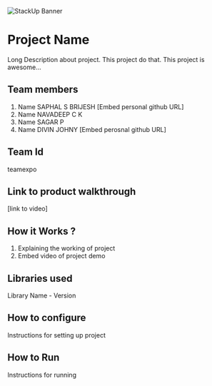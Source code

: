 ![StackUp Banner]([https://tinkerhub.frappe.cloud/files/stackup%20banner.jpeg])
# Project Name
Long Description about project. This project do that. This project is awesome...
## Team members
1. Name SAPHAL S BRIJESH [Embed personal github URL]
2. Name NAVADEEP C K
3. Name SAGAR P
4. Name DIVIN JOHNY [Embed perosnal github URL]
## Team Id
teamexpo
## Link to product walkthrough
[link to video]
## How it Works ?
1. Explaining the working of project
2. Embed video of project demo
## Libraries used
Library Name - Version
## How to configure
Instructions for setting up project
## How to Run
Instructions for running

